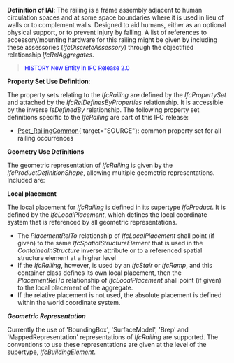 **Definition of IAI**: The railing is a frame assembly adjacent to human circulation spaces and at some space boundaries where it is used in lieu of walls or to complement walls. Designed to aid humans, either as an optional physical support, or to prevent injury by falling. A list of references to accessory/mounting hardware for this railing might be given by including these assessories (_IfcDiscreteAssessory_) through the objectified relationship _IfcRelAggregates_.

> <font color="#0000FF" size="-1">HISTORY New Entity in IFC Release 2.0
		  </font>
>

****Property Set Use Definition****:

The property sets relating to the _IfcRailing_ are defined by the _IfcPropertySet_ and attached by the _IfcRelDefinesByProperties_ relationship. It is accessible by the inverse _IsDefinedBy_ relationship. The following property set definitions specific to the _IfcRailing_ are part of this IFC release:

* [Pset_RailingCommon](../../psd/IfcSharedBldgElements/Pset_RailingCommon.xml){ target="SOURCE"}: common property set for all railing occurrences

****Geometry Use Definitions****

The geometric representation of _IfcRailing_ is given by the _IfcProductDefinitionShape_, allowing multiple geometric representations. Included are:

**Local placement**

The local placement for _IfcRailing_ is defined in its supertype _IfcProduct_. It is defined by the _IfcLocalPlacement_, which defines the local coordinate system that is referenced by all geometric representations.

* The _PlacementRelTo_ relationship of _IfcLocalPlacement_ shall point (if given) to the same _IfcSpatialStructureElement_ that is used in the _ContainedInStructure_ inverse attribute or to a referenced spatial structure element at a higher level
* If the _IfcRailing_, however, is used by an _IfcStair_ or _IfcRamp_, and this container class defines its own local placement, then the _PlacementRelTo_ relationship of _IfcLocalPlacement_ shall point (if given) to the local placement of the aggregate.
* If the relative placement is not used, the absolute placement is defined within the world coordinate system. 

**_Geometric Representation_**

Currently the use of 'BoundingBox', 'SurfaceModel', 'Brep' and 'MappedRepresentation' representations of _IfcRailing_ are supported. The conventions to use these representations are given at the level of the supertype, _IfcBuildingElement_.